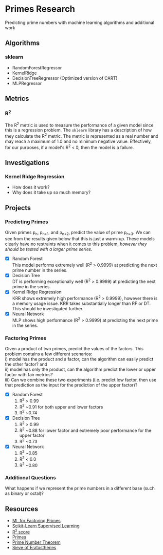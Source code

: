 # Primes Research
Predicting prime numbers with machine learning algorithms and additional work

## Algorithms
### sklearn
 - RandomForestRegressor
 - KernelRidge
 - DecisionTreeRegressor (Optimized version of CART)  
 - MLPRegressor
 
## Metrics
### R<sup>2</sup>  
The R<sup>2</sup> metric is used to measure the performance of a given model since this is a regression problem. The `sklearn` library has a description of how they calculate the R<sup>2</sup> metric. The metric is represented as a real number and may reach a maximum of 1.0 and no minimum negative value. Effectively, for our purposes, if a model's R<sup>2</sup> < 0, then the model is a failure.
 
## Investigations
### Kernel Ridge Regression
 - How does it work?
 - Why does it take up so much memory?

## Projects
### Predicting Primes
Given primes p<sub>n</sub>, p<sub>n+1</sub>, and p<sub>n+2</sub>, predict the value of prime p<sub>n+3</sub>. We can see from the results given below that this is just a warm-up. These models clearly have no restraints when it comes to this problem, *however they should be tested with a larger prime series*.
 - [x] Random Forest   
     This model performs extremely well (R<sup>2</sup> > 0.9999) at predicting the next prime number in the series.
 - [x] Decision Tree  
     DT is performing exceptionally well (R<sup>2</sup> > 0.9999) at predicting the next prime in the series.
 - [x] Kernel Ridge Regression  
     KRR shows extremely high performance (R<sup>2</sup> > 0.9999), however there is a memory usage issue. KRR takes substantially longer than RF or DT. This should be investigated further.  
 - [x] Neural Network   
     MLP shows high performance (R<sup>2</sup> > 0.9999) at predicting the next prime in the series.

### Factoring Primes
Given a product of two primes, predict the values of the factors.  This problem contains a few different scenarios:   
i) model has the product and a factor, can the algorithm can easily predict the other factor? and   
ii) model has only the product, can the algorithm predict the lower or upper factor with fair metrics?   
iii) Can we combine these two experiments (i.e. predict low factor, then use that prediction as the input for the prediction of the upper factor)?
 - [x] Random Forest  
   1) R<sup>2</sup> > 0.99  
   2) R<sup>2</sup> ~0.91 for both upper and lower factors
   3) R<sup>2</sup> ~0.74      
 - [x] Decision Tree  
   1) R<sup>2</sup> > 0.99  
   2) R<sup>2</sup> ~0.88 for lower factor and extremely poor performance for the upper factor
   3) R<sup>2</sup> ~0.73
 - [x] Neural Network  
   1) R<sup>2</sup> ~0.85
   2) R<sup>2</sup> < 0.0
   3) R<sup>2</sup> ~0.80
   
   
### Additional Questions
What happens if we represent the prime numbers in a different base (such as binary or octal)?  

## Resources
 - [ML for Factoring Primes](https://www.datasciencecentral.com/profiles/blogs/factoring-massive-numbers-a-new-machine-learning-approach)
 - [Scikit-Learn Supervised Learning](https://scikit-learn.org/stable/supervised_learning.html#supervised-learning)
 - [R<sup>2</sup> score](https://scikit-learn.org/stable/modules/model_evaluation.html#r2-score)
 - [Primes](https://en.wikipedia.org/wiki/Prime_number)
 - [Prime Number Theorem](https://en.wikipedia.org/wiki/Prime_number_theorem)
 - [Sieve of Eratosthenes](https://en.wikipedia.org/wiki/Sieve_of_Eratosthenes)
